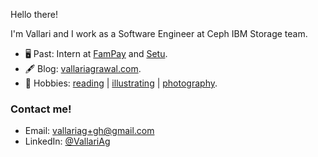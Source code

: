 
Hello there!

I'm Vallari and I work as a Software Engineer at Ceph IBM Storage team.
- 🖥️ Past: Intern at [FamPay](https://fampay.in/) and [Setu](https://setu.co/).
- 🖋️ Blog: [vallariagrawal.com](https://vallariagrawal.com/).
- 🔭 Hobbies: [reading](https://goodreads.com/vallariag) | [illustrating](https://www.behance.net/vallariag/) | [photography](https://unsplash.com/@vallariag).


<!-- 
### Work Experience

- **Fampay** <br />
  Backend Engineering Intern <br /> 
  (Nov 2022 - current) <br />
- **Ceph** <br />
  Outreachy Summer Intern <br /> 
  (May 2022 - Sep 2022) <br />
- **Setu** <br />
  Software Intern <br />
  (Aug 2021 - Feb 2022) <br /> -->

<!-- 
More content:
0. Portfolio
1. CS CONCEPTS BLOG AND DSA BLOG when enough content
2. Resume
3. Hobbies: Illustrations and goodreads
- 🌱 I’m currently learning computer science concepts. 
-->


<!--
<a href="https://github.com/vallariag/github-readme-stats">
  <img align="center" src="https://github-readme-stats.vercel.app/api/top-langs/?username=vallariag&layout=compact&theme=material-palenight" />
</a>
<br />
<img align="center" src="https://github-readme-stats.anuraghazra1.vercel.app/api?username=vallariag&show_icons=true&include_all_commits=true&theme=material-palenight" alt="Vallari's github stats" />
-->

### Contact me!
- Email: [vallariag+gh@gmail.com](mailto:vallariag+gh@gmail.com)
- LinkedIn: [@VallariAg](https://www.linkedin.com/in/vallariag) 

<!--
**VallariAg/vallariag** is a ✨ _special_ ✨ repository because its `README.md` (this file) appears on your GitHub profile.

Here are some ideas to get you started:

- 🔭 I’m currently working on ...
- 🌱 I’m currently learning ...
- 👯 I’m looking to collaborate on ...
- 🤔 I’m looking for help with ...
- 💬 Ask me about ...
- 📫 How to reach me: ...
- 😄 Pronouns: ...
- ⚡ Fun fact: ...
-->
